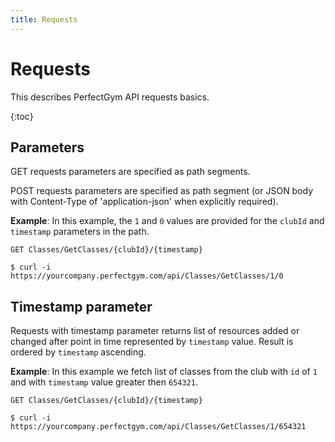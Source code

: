 ```yaml
---
title: Requests
---
```


# Requests

This describes PerfectGym API requests basics.

{:toc}



## Parameters

GET requests parameters are specified as path segments.    

POST requests parameters are specified as path segment (or JSON body with Content-Type of 'application-json'
when explicitly required).


**Example**: In this example, the `1` and `0` values are provided for the `clubId`
and `timestamp` parameters in the path.

    GET Classes/GetClasses/{clubId}/{timestamp}
``` command-line
$ curl -i https://yourcompany.perfectgym.com/api/Classes/GetClasses/1/0
```



## Timestamp parameter

Requests with timestamp parameter returns list of resources added or changed after point in time represented
by `timestamp` value. Result is ordered by `timestamp` ascending.

**Example**: In this example we fetch list of classes from the club with `id` of `1` and with `timestamp` 
value greater then `654321`.

	GET Classes/GetClasses/{clubId}/{timestamp}
``` command-line
$ curl -i https://yourcompany.perfectgym.com/api/Classes/GetClasses/1/654321
```

